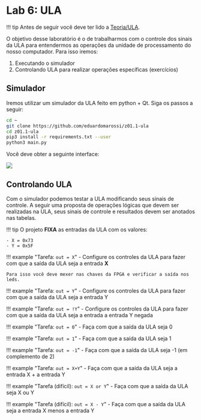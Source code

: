 # Lab 6: ULA 

<!--
!!! note "Sugestão"
    1. Realizar o lab individualmente
    1. Ficar no canal do grupo e tirar dúvidas entre os colegas!
-->

!!! tip
    Antes de seguir você deve ter lido a [Teoria/ULA](/Z01.1/commum-content/teoria/Teoria-ULA/).

O objetivo desse laboratório é o de trabalharmos com o controle dos sinais da ULA para entendermos as operações da unidade de processamento do nosso computador. Para isso iremos:

1. Executando o simulador
1. Controlando ULA para realizar operações específicas (exercícios)

## Simulador

Iremos utilizar um simulador da ULA feito em python + Qt. Siga os passos a seguir:

```sh
cd ~
git clone https://github.com/eduardomarossi/z01.1-ula
cd z01.1-ula
pip3 install -r requirements.txt --user
python3 main.py
```

Você deve obter a seguinte interface:

![](https://raw.githubusercontent.com/eduardomarossi/z01.1-ula/master/image.png)

## Controlando ULA

Com o simulador podemos testar a ULA modificando seus sinais de controle. A seguir uma proposta de operações lógicas que devem ser realizadas na ULA, seus sinais de controle e resultados devem ser anotados nas tabelas.

!!! tip 
    O projeto **FIXA** as entradas da ULA com os valores:

    - X = 0x73  
    - Y = 0x5F

!!! example "Tarefa: `out = X`"
    - Configure os controles da ULA para fazer com que a saída da ULA seja a entrada **X**
    
    Para isso você deve mexer nas chaves da FPGA e verificar a saída nos leds.

!!! example "Tarefa: `out = Y`"
    - Configure os controles da ULA para fazer com que a saída da ULA seja a entrada Y

!!! example "Tarefa: `out = !Y`"
    - Configure os controles da ULA para fazer com que a saída da ULA seja a entrada a entrada Y negada

!!! example "Tarefa: `out = 0`"
    - Faça com que a saída da ULA seja 0

!!! example "Tarefa: `out = 1`"
    - Faça com que a saída da ULA seja 1

!!! example "Tarefa: `out = -1`"
    - Faça com que a saída da ULA seja -1 (em complemento de 2)

!!! example "Tarefa: `out = X+Y`"
    - Faça com que a saída da ULA seja a entrada X + a entrada Y

!!! example "Tarefa (difícil): `out = X or Y`"
    - Faça com que a saída da ULA seja X ou Y

!!! example "Tarefa (difícil): `out = X - Y`"
    - Faça com que a saída da ULA seja a entrada X menos a entrada Y
